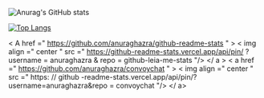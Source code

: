 ![Anurag's GitHub stats](https://github-readme-stats.vercel.app/api?username=MoreiraAlex&show_icons=true&theme=dark)

[![Top Langs](https://github-readme-stats.vercel.app/api/top-langs/?username=anuraghazra&layout=compact&theme=dark)](https://github.com/anuraghazra/github-readme-stats)


< A  href =" https://github.com/anuraghazra/github-readme-stats " > 
  < img  align =" center " src =" https://github-readme-stats.vercel.app/api/pin/ ? username = anuraghazra & repo = github-leia-me-stats "/>
 </ a > 
< a  href =" https://github.com/anuraghazra/convoychat " > 
  < img  align =" center " src =" https: // github -readme-stats.vercel.app/api/pin/?username=anuraghazra&repo = convoychat "/>
 </ a>
